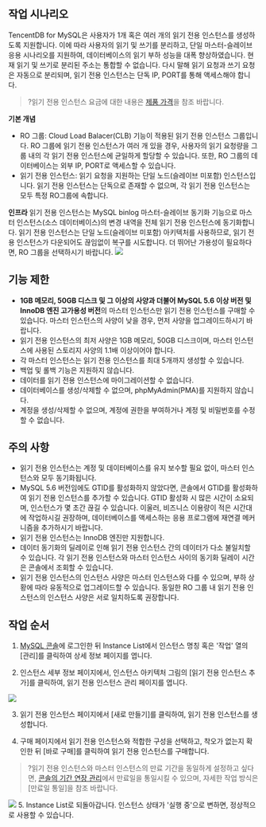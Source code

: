 ## 작업 시나리오
TencentDB for MySQL은 사용자가 1개 혹은 여러 개의 읽기 전용 인스턴스를 생성하도록 지원합니다. 이에 따라 사용자의 읽기 및 쓰기를 분리하고, 단일 마스터-슬레이브 응용 시나리오를 지원하여, 데이터베이스의 읽기 부하 성능을 대폭 향상하였습니다.
현재 읽기 및 쓰기로 분리된 주소는 통합할 수 없습니다. 다시 말해 읽기 요청과 쓰기 요청은 자동으로 분리되며, 읽기 전용 인스턴스는 단독 IP, PORT를 통해 액세스해야 합니다.
>?읽기 전용 인스턴스 요금에 대한 내용은 [제품 가격](https://buy.cloud.tencent.com/price/cdb)을 참조 바랍니다.
>

**기본 개념**
- RO 그룹: Cloud Load Balacer(CLB) 기능이 적용된 읽기 전용 인스턴스 그룹입니다. RO 그룹에 읽기 전용 인스턴스가 여러 개 있을 경우, 사용자의 읽기 요청량을 그룹 내의 각 읽기 전용 인스턴스에 균일하게 할당할 수 있습니다. 또한, RO 그룹의 데이터베이스는 외부 IP, PORT로 액세스할 수 있습니다.
- 읽기 전용 인스턴스: 읽기 요청을 지원하는 단일 노드(슬레이브 미포함) 인스턴스입니다. 읽기 전용 인스턴스는 단독으로 존재할 수 없으며, 각 읽기 전용 인스턴스는 모두 특정 RO그룹에 속합니다.

**인프라**
읽기 전용 인스턴스는 MySQL binlog 마스터-슬레이브 동기화 기능으로 마스터 인스턴스(소스 데이터베이스)의 변경 내역을 전체 읽기 전용 인스턴스에 동기화합니다. 읽기 전용 인스턴스는 단일 노드(슬레이브 미포함) 아키텍처를 사용하므로, 읽기 전용 인스턴스가 다운되어도 끊임없이 복구를 시도합니다. 더 뛰어난 가용성이 필요하다면, RO 그룹을 선택하시기 바랍니다.
![](https://main.qcloudimg.com/raw/bf2ef3ecfc232f6e69a99ead319a5cb2.png)


## 기능 제한
- **1GB 메모리, 50GB 디스크 및 그 이상의 사양과 더불어 MySQL 5.6 이상 버전 및 InnoDB 엔진 고가용성 버전**의 마스터 인스턴스만 읽기 전용 인스턴스를 구매할 수 있습니다. 마스터 인스턴스의 사양이 낮을 경우, 먼저 사양을 업그레이드하시기 바랍니다.
- 읽기 전용 인스턴스의 최저 사양은 1GB 메모리, 50GB 디스크이며, 마스터 인스턴스에 사용된 스토리지 사양의 1.1배 이상이어야 합니다.
- 각 마스터 인스턴스는 읽기 전용 인스턴스를 최대 5개까지 생성할 수 있습니다.
- 백업 및 롤백 기능은 지원하지 않습니다.
- 데이터를 읽기 전용 인스턴스에 마이그레이션할 수 없습니다.
- 데이터베이스를 생성/삭제할 수 없으며, phpMyAdmin(PMA)를 지원하지 않습니다.
- 계정을 생성/삭제할 수 없으며, 계정에 권한을 부여하거나 계정 및 비밀번호를 수정할 수 없습니다.

## 주의 사항
- 읽기 전용 인스턴스는 계정 및 데이터베이스를 유지 보수할 필요 없이, 마스터 인스턴스와 모두 동기화됩니다.
- MySQL 5.6 버전임에도 GTID를 활성화하지 않았다면, 콘솔에서 GTID를 활성화하여 읽기 전용 인스턴스를 추가할 수 있습니다.
GTID 활성화 시 많은 시간이 소요되며, 인스턴스가 몇 초간 끊길 수 있습니다. 이울러, 비즈니스 이용량이 적은 시간대에 작업하시길 권장하며, 데이터베이스를 액세스하는 응용 프로그램에 재연결 메커니즘을 추가하시기 바랍니다.
- 읽기 전용 인스턴스는 InnoDB 엔진만 지원합니다.
- 데이터 동기화의 딜레이로 인해 읽기 전용 인스턴스 간의 데이터가 다소 불일치할 수 있습니다. 각 읽기 전용 인스턴스와 마스터 인스턴스 사이의 동기화 딜레이 시간은 콘솔에서 조회할 수 있습니다.
- 읽기 전용 인스턴스의 인스턴스 사양은 마스터 인스턴스와 다를 수 있으며, 부하 상황에 따라 유동적으로 업그레이드할 수 있습니다. 동일한 RO 그룹 내 읽기 전용 인스턴스의 인스턴스 사양은 서로 일치하도록 권장합니다.

## 작업 순서
1. [MySQL 콘솔](https://console.cloud.tencent.com/cdb)에 로그인한 뒤 Instance List에서 인스턴스 명칭 혹은 '작업' 열의 [관리]를 클릭하여 상세 정보 페이지를 엽니다.

2. 인스턴스 세부 정보 페이지에서, 인스턴스 아키텍처 그림의 [읽기 전용 인스턴스 추가]를 클릭하여, 읽기 전용 인스턴스 관리 페이지를 엽니다.

  ![](https://main.qcloudimg.com/raw/09902e5af5ef3530bd2ade5a5dc0e616.png)

3. 읽기 전용 인스턴스 페이지에서 [새로 만들기]를 클릭하여, 읽기 전용 인스턴스를 생성합니다.

4. 구매 페이지에서 읽기 전용 인스턴스와 적합한 구성을 선택하고, 착오가 없는지 확인한 뒤 [바로 구매]를 클릭하여 읽기 전용 인스턴스를 구매합니다.
>?읽기 전용 인스턴스와 마스터 인스턴스의 만료 기간을 동일하게 설정하고 싶다면, [콘솔의 기간 연장 관리](https://console.cloud.tencent.com/account/renewal)에서 만료일을 통일시킬 수 있으며, 자세한 작업 방식은 [만료일 통일]을 참조 바랍니다.
>
![](https://main.qcloudimg.com/raw/5c002d37fdeb72a5396a394133672338.png)
5. Instance List로 되돌아갑니다. 인스턴스 상태가 '실행 중'으로 변하면, 정상적으로 사용할 수 있습니다.
